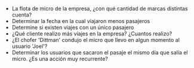 - La flota de micro de la empresa, ¿con qué cantidad de marcas distintas cuenta?
- Determinar la fecha en la cual viajaron menos pasajeros
- Determine si existen viajes con un único pasajero
- ¿Qué cliente realizo más viajes en la empresa? ¿Cuantos realizo?
- ¿El chofer 'Dittman' condujo el micro que llevo en algun momento al usuario 'Joel'?
- Determinar los usuarios que sacaron el pasaje el mismo día que salía el micro. ¿Es una acción muy recurrente?